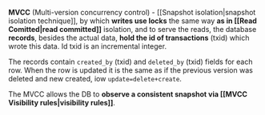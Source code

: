 **MVCC** (Multi-version concurrency control) - [[Snapshot isolation|snapshot isolation technique]], by which **writes use locks** the same way **as in [[Read Comitted|read committed]]** isolation, and to serve the reads, the database **records**, besides the actual data, **hold the id of transactions** (txid) which wrote this data. Id txid is an incremental integer.

The records contain `created_by` (txid) and `deleted_by` (txid) fields for each row. When the row is updated it is the same as if the previous version was deleted and new created, iow `update=delete+create`.

The MVCC allows the DB to **observe a consistent snapshot via  [[MVCC Visibility rules|visibility rules]]**.